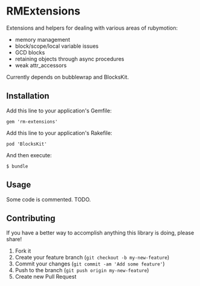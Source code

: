 # RMExtensions

Extensions and helpers for dealing with various areas of rubymotion:

- memory management
- block/scope/local variable issues
- GCD blocks
- retaining objects through async procedures
- weak attr_accessors

Currently depends on bubblewrap and BlocksKit.

## Installation

Add this line to your application's Gemfile:

    gem 'rm-extensions'

Add this line to your application's Rakefile:

    pod 'BlocksKit'

And then execute:

    $ bundle

## Usage

Some code is commented.  TODO.

## Contributing

If you have a better way to accomplish anything this library is doing, please share!

1. Fork it
2. Create your feature branch (`git checkout -b my-new-feature`)
3. Commit your changes (`git commit -am 'Add some feature'`)
4. Push to the branch (`git push origin my-new-feature`)
5. Create new Pull Request

